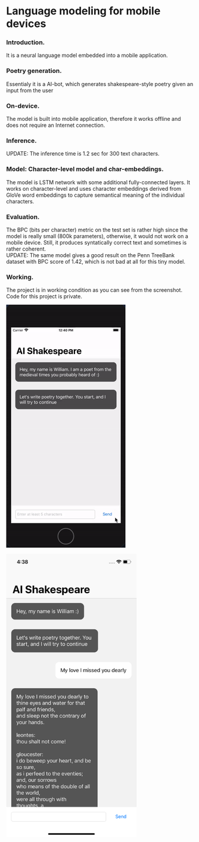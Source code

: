# Language modeling for mobile devices
### Introduction. 
It is a neural language model embedded into a mobile application. <br/>
### Poetry generation. 
Essentialy it is a AI-bot, which generates shakespeare-style poetry given an input from the user <br/>
### On-device. 
The model is built into mobile application, therefore it works offline and does not require an Internet connection.
### Inference. 
UPDATE: The inference time is 1.2 sec for 300 text characters.
### Model: Character-level model and char-embeddings. 
The model is LSTM network with some additional fully-connected layers. It works on character-level and uses character embeddings derived from GloVe word embeddings to capture semantical meaning of the individual characters.
### Evaluation. 
The BPC (bits per character) metric on the test set is rather high since the model is really small (800k parameters), otherwise, it would not work on a mobile device. Still, it produces syntatically correct text and sometimes is rather coherent. <br/>
UPDATE: The same model gives a good result on the Penn TreeBank dataset with BPC score of 1.42, which is not bad at all for this tiny model.
### Working. 
The project is in working condition as you can see from the screenshot. Code for this project is private.

![Alt Text](images/ai-shakespeare.gif)

<img src="images/ai-shakespeare.png" width="350">


